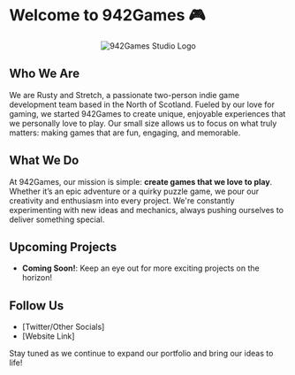 # Welcome to 942Games 🎮

<p align="center">
  <img src="https://github.com/user-attachments/assets/af541908-44e2-43d9-9e5d-f5e20de3f259" alt="942Games Studio Logo" />
</p>



## Who We Are
We are Rusty and Stretch, a passionate two-person indie game development team based in the North of Scotland. Fueled by our love for gaming, we started 942Games to create unique, enjoyable experiences that we personally love to play. Our small size allows us to focus on what truly matters: making games that are fun, engaging, and memorable.

## What We Do
At 942Games, our mission is simple: **create games that we love to play**. Whether it’s an epic adventure or a quirky puzzle game, we pour our creativity and enthusiasm into every project. We're constantly experimenting with new ideas and mechanics, always pushing ourselves to deliver something special.

## Upcoming Projects
- **Coming Soon!**: Keep an eye out for more exciting projects on the horizon!

## Follow Us
- [Twitter/Other Socials]
- [Website Link]

Stay tuned as we continue to expand our portfolio and bring our ideas to life!
